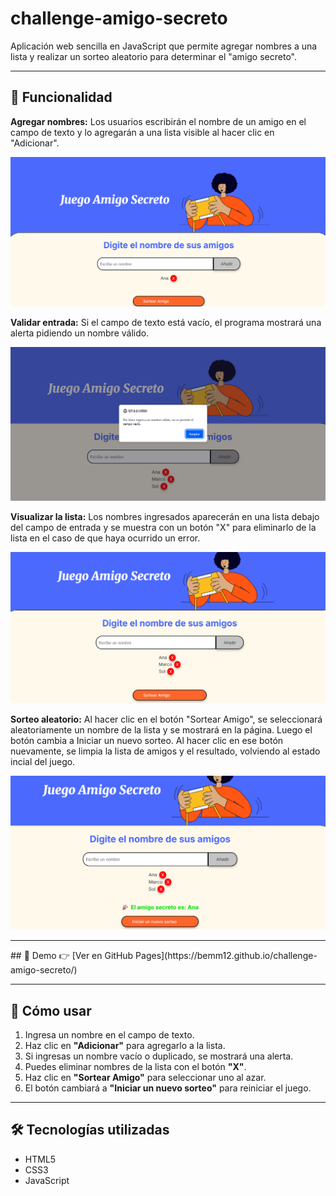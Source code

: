 # challenge-amigo-secreto
Aplicación web sencilla en JavaScript que permite agregar nombres a una lista y realizar un sorteo aleatorio para determinar el "amigo secreto".  
<hr>

## 📌 Funcionalidad

**Agregar nombres:** Los usuarios escribirán el nombre de un amigo en el campo de texto y lo agregarán a una lista visible al hacer clic en "Adicionar".  

![Captura del juego](./assets/agregar-amigo.png)  

**Validar entrada:** Si el campo de texto está vacío, el programa mostrará una alerta pidiendo un nombre válido.  

![Captura del juego](./assets/validacion-nombre.png)  

**Visualizar la lista:** Los nombres ingresados aparecerán en una lista debajo del campo de entrada y se muestra con un botón "X" para eliminarlo de la lista en el caso de que haya ocurrido un error.  

![Captura del juego](./assets/lista-amigos.png)  

**Sorteo aleatorio:** Al hacer clic en el botón "Sortear Amigo", se seleccionará aleatoriamente un nombre de la lista y se mostrará en la página. Luego el botón cambia a Iniciar un nuevo sorteo. Al hacer clic en ese botón nuevamente, se limpia la lista de amigos y el resultado, volviendo al estado incial del juego.  

![Captura del juego](./assets/resultado-juego.png)  

<hr>
## 🚀 Demo
👉 [Ver en GitHub Pages](https://bemm12.github.io/challenge-amigo-secreto/)  
<hr>

## 📌 Cómo usar
1. Ingresa un nombre en el campo de texto.
2. Haz clic en **"Adicionar"** para agregarlo a la lista.
3. Si ingresas un nombre vacío o duplicado, se mostrará una alerta.
4. Puedes eliminar nombres de la lista con el botón **"X"**.
5. Haz clic en **"Sortear Amigo"** para seleccionar uno al azar.
6. El botón cambiará a **"Iniciar un nuevo sorteo"** para reiniciar el juego.
 <hr>  

 ## 🛠️ Tecnologías utilizadas
- HTML5
- CSS3
- JavaScript

